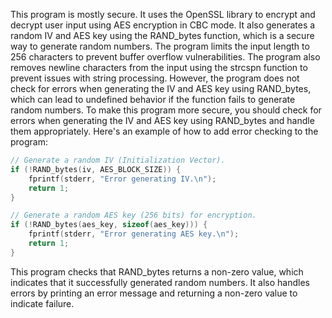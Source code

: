 This program is mostly secure. It uses the OpenSSL library to encrypt and decrypt user input using AES encryption in CBC mode. It also generates a random IV and AES key using the RAND_bytes function, which is a secure way to generate random numbers. The program limits the input length to 256 characters to prevent buffer overflow vulnerabilities. The program also removes newline characters from the input using the strcspn function to prevent issues with string processing. However, the program does not check for errors when generating the IV and AES key using RAND_bytes, which can lead to undefined behavior if the function fails to generate random numbers. To make this program more secure, you should check for errors when generating the IV and AES key using RAND_bytes and handle them appropriately. Here's an example of how to add error checking to the program:

```c
// Generate a random IV (Initialization Vector).
if (!RAND_bytes(iv, AES_BLOCK_SIZE)) {
    fprintf(stderr, "Error generating IV.\n");
    return 1;
}

// Generate a random AES key (256 bits) for encryption.
if (!RAND_bytes(aes_key, sizeof(aes_key))) {
    fprintf(stderr, "Error generating AES key.\n");
    return 1;
}
```

This program checks that RAND_bytes returns a non-zero value, which indicates that it successfully generated random numbers. It also handles errors by printing an error message and returning a non-zero value to indicate failure.
